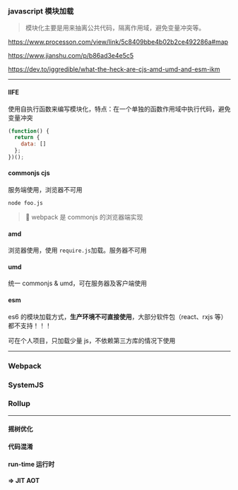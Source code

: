 ### javascript 模块加载

> 模块化主要是用来抽离公共代码，隔离作用域，避免变量冲突等。

https://www.processon.com/view/link/5c8409bbe4b02b2ce492286a#map

https://www.jianshu.com/p/b86ad3e4e5c5

https://dev.to/iggredible/what-the-heck-are-cjs-amd-umd-and-esm-ikm

---

#### IIFE

使用自执行函数来编写模块化，特点：在一个单独的函数作用域中执行代码，避免变量冲突

```js
(function() {
  return {
    data: []
  };
})();
```

#### commonjs cjs

服务端使用，浏览器不可用

```
node foo.js
```

> 🤔 webpack 是 commonjs 的浏览器端实现

#### amd

浏览器使用，使用 `require.js`加载。服务器不可用

#### umd

统一 commonjs & umd，可在服务器及客户端使用

#### esm

es6 的模块加载方式，**生产环境不可直接使用**，大部分软件包（react、rxjs 等）都不支持！！！

可在个人项目，只加载少量 js，不依赖第三方库的情况下使用

---

### Webpack

### SystemJS

### Rollup

---

#### 摇树优化

#### 代码混淆

#### run-time 运行时

#### => JIT AOT
